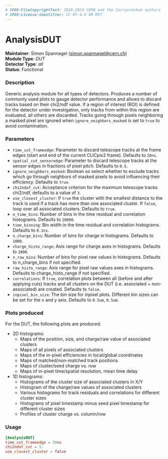 ```yaml
---
# SPDX-FileCopyrightText: 2018-2024 CERN and the Corryvreckan authors
# SPDX-License-Identifier: CC-BY-4.0 OR MIT
---
```

# AnalysisDUT
**Maintainer**: Simon Spannagel (<simon.spannagel@cern.ch>)  
**Module Type**: *DUT*  
**Detector Type**: *all*  
**Status**: Functional

### Description
Generic analysis module for all types of detectors. Produces a number of commonly used plots to gauge detector performance and allows to discard tracks based on their chi2/ndf value.
If a region of interest (ROI) is defined for the detector under investigation, only tracks from within this region are evaluated, all others are discarded.
Tracks going through pixels neighboring a masked pixel are ignored when `ignore_neighbors_masked` is set to `true` to avoid contamination.

### Parameters
* `time_cut_frameedge`: Parameter to discard telescope tracks at the frame edges (start and end of the current CLICpix2 frame). Defaults to `20ns`.
* `spatial_cut_sensoredge`: Parameter to discard telescope tracks at the sensor edges in fractions of pixel pitch. Defaults to `0.5`.
* `ignore_neighbors_masked`: Boolean so select whether to exclude tracks which go through neighbors of masked pixels to avoid influencing their efficiency. Defaults to `true`.
* `chi2ndof_cut`: Acceptance criterion for the maximum telescope tracks chi2/ndf, defaults to a value of `3`.
* `use_closest_cluster`: If `true` the cluster with the smallest distance to the track is used if a track has more than one associated cluster. If `false`, loop over all associated clusters. Defaults to `true`.
* `n_time_bins`: Number of bins in the time residual and correlation histograms. Defaults to `20000`.
* `time_binning`: Bin width in the time residual and correlation histograms. Defaults to `0.1ns`.
* `n_charge_bins`: Number of bins for charge in histograms. Defaults to `1000`.
* `charge_histo_range`: Axis range for charge axes in histograms. Defaults to `1000`.
* `n_raw_bins`: Number of bins for pixel raw values in histograms. Defaults to n_charge_bins if not specified.
* `raw_histo_range`: Axis range for pixel raw values axes in histograms. Defaults to charge_histo_range if not specified.
* `correlations`: If `true`, correlation plots between all (before and after applying cuts) tracks and all clusters on the DUT (i.e. associated + non-associated) are created. Defaults to `false`.
* `inpixel_bin_size`: The bin size for inpixel plots. Different bin sizes can be set for the x and y axis. Defaults to `0.5um`, `0.5um`.

### Plots produced
For the DUT, the following plots are produced:

* 2D histograms:
    * Maps of the position, size, and charge/raw value of associated clusters
    * Maps of all pixels of associated clusters
    * Maps of the in-pixel efficiencies in local/global coordinates
    * Maps of matched/non-matched track positions
    * Maps of cluster/seed charge vs. row
    * Maps of in-pixel time/spatial resolution, mean time delay
* 1D histograms:
    * Histograms of the cluster size of associated clusters in X/Y
    * Histogram of the charge/raw values of associated clusters
    * Various histograms for track residuals and correlations for different cluster sizes
    * Histograms of pixel timestamp minus seed pixel timestamp for different cluster sizes
    * Profiles of cluster charge vs. column/row

### Usage
```toml
[AnalysisDUT]
time_cut_frameedge = 50ns
chi2ndof_cut = 5.
use_closest_cluster = false
```
